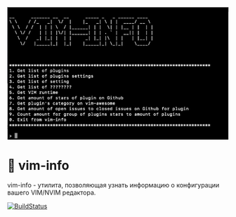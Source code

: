 ![vim-info-screenshot](screenshots/scr1.png)

# :floppy_disk: vim-info
vim-info - утилита, позволяющая узнать информацию о конфигурации вашего
VIM/NVIM редактора.

[![BuildStatus](https://travis-ci.org/htmlgod/course_work_osquery_vim.svg?branch=master)](https://travis-ci.org/htmlgod/course_work_osquery_vim)

